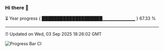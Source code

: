 ### Hi there 👋

⏳ Year progress { ████████████████████▁▁▁▁▁▁▁▁▁▁ } 67.33 %

---

⏰ Updated on Wed, 03 Sep 2025 18:26:02 GMT

![Progress Bar CI](https://github.com/liununu/liununu/workflows/Progress%20Bar%20CI/badge.svg)
